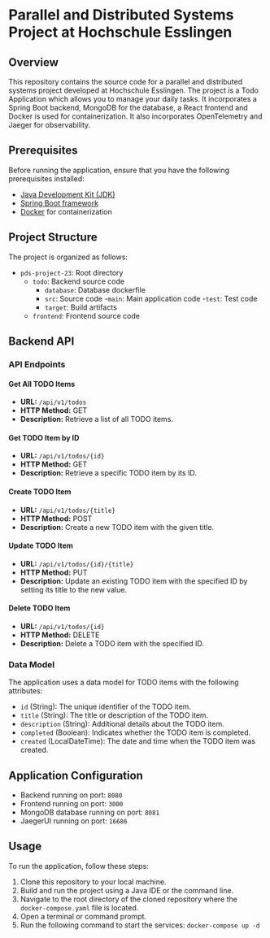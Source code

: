 # Parallel and Distributed Systems Project at Hochschule Esslingen

## Overview

This repository contains the source code for a parallel and distributed systems project developed at Hochschule Esslingen. 
The project is a Todo Application which allows you to manage your daily tasks. 
It incorporates a Spring Boot backend, MongoDB for the database, a React frontend and Docker is used for containerization. It also incorporates OpenTelemetry and Jaeger for observability.

## Prerequisites

Before running the application, ensure that you have the following prerequisites installed:

- [Java Development Kit (JDK)](link-to-jdk)
- [Spring Boot framework](https://spring.io/projects/spring-boot)
- [Docker](https://www.docker.com/) for containerization

## Project Structure

The project is organized as follows:

- `pds-project-23`: Root directory
  - `todo`: Backend source code
      - `database`: Database dockerfile
      - `src`: Source code
        -`main`: Main application code
        -`test`: Test code
      - `target`: Build artifacts
  - `frontend`: Frontend source code

## Backend API

### API Endpoints

#### Get All TODO Items

- **URL:** `/api/v1/todos`
- **HTTP Method:** GET
- **Description:** Retrieve a list of all TODO items.

#### Get TODO Item by ID

- **URL:** `/api/v1/todos/{id}`
- **HTTP Method:** GET
- **Description:** Retrieve a specific TODO item by its ID.

#### Create TODO Item

- **URL:** `/api/v1/todos/{title}`
- **HTTP Method:** POST
- **Description:** Create a new TODO item with the given title.

#### Update TODO Item

- **URL:** `/api/v1/todos/{id}/{title}`
- **HTTP Method:** PUT
- **Description:** Update an existing TODO item with the specified ID by setting its title to the new value.

#### Delete TODO Item

- **URL:** `/api/v1/todos/{id}`
- **HTTP Method:** DELETE
- **Description:** Delete a TODO item with the specified ID.

### Data Model

The application uses a data model for TODO items with the following attributes:

- `id` (String): The unique identifier of the TODO item.
- `title` (String): The title or description of the TODO item.
- `description` (String): Additional details about the TODO item.
- `completed` (Boolean): Indicates whether the TODO item is completed.
- `created` (LocalDateTime): The date and time when the TODO item was created.

## Application Configuration
- Backend running on port: `8080`
- Frontend running on port: `3000`
- MongoDB database running on port: `8081`
- JaegerUI running on port: `16686`

## Usage

To run the application, follow these steps:

1. Clone this repository to your local machine.
2. Build and run the project using a Java IDE or the command line.
3. Navigate to the root directory of the cloned repository where the `docker-compose.yaml` file is located.
4. Open a terminal or command prompt.
5. Run the following command to start the services:
       `docker-compose up -d`
